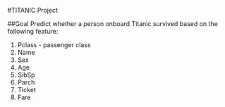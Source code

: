 #TITANIC Project

##Goal
Predict whether a person onboard Titanic survived based on the following feature: 
1. Pclass - passenger class
2. Name
3. Sex
4. Age
5. SibSp
6. Parch
7. Ticket
8. Fare
